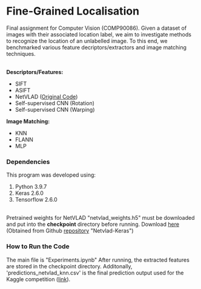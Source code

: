 # Fine-Grained Localisation
Final assignment for Computer Vision (COMP90086). Given a dataset of images with their associated location label, we aim to investigate methods to recognize the location of an unlabelled image. To this end, we benchmarked various feature decriptors/extractors and image matching techniques.

<br/><b>Descriptors/Features:</b>
- SIFT
- ASIFT
- NetVLAD (<a href="https://github.com/crlz182/Netvlad-Keras">Original Code</a>)
- Self-supervised CNN (Rotation)
- Self-supervised CNN (Warping)

<b>Image Matching:</b>
- KNN
- FLANN
- MLP

### Dependencies
This program was developed using:
1. Python 3.9.7
2. Keras 2.6.0
3. Tensorflow 2.6.0

<br/>
Pretrained weights for NetVLAD "netvlad_weights.h5" must be downloaded and put into the <b>checkpoint</b> directory before running. Download <a href="https://onedrive.live.com/?authkey=%21AM3LfsRZTJ1TOHI&cid=318792FBF3A5A7EB&id=318792FBF3A5A7EB%21290981&parId=318792FBF3A5A7EB%21290980&action=locate">here</a> 
(Obtained from Github <a href="https://github.com/crlz182/Netvlad-Keras">repository</a> "Netvlad-Keras")


### How to Run the Code
The main file is "Experiments.ipynb"
After running, the extracted features are stored in the checkpoint directory. Additonally, 'predictions_netvlad_knn.csv' is the final prediction output used for the Kaggle competition (<a href="https://www.kaggle.com/c/comp90086-2021/overview">link</a>).
